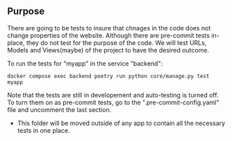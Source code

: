 ## Purpose

There are going to be tests to insure that chnages in the code does not change properties of the website. Although there are pre-commit tests in-place, they do not test for the purpose of the code. We will test URLs, Models and Views(maybe) of the project to have the desired outcome. 

To run the tests for "myapp" in the service "backend":
```commandline
docker compose exec backend poetry run python core/manage.py test myapp
```

Note that the tests are still in developement and auto-testing is turned off. To turn them on as pre-commit tests, go to the ".pre-commit-config.yaml" file and uncomment the last section.

* This folder will be moved outside of any app to contain all the necessary tests in one place.
